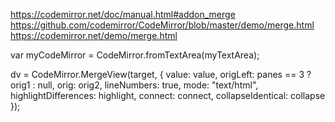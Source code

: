 
https://codemirror.net/doc/manual.html#addon_merge
https://github.com/codemirror/CodeMirror/blob/master/demo/merge.html
https://codemirror.net/demo/merge.html


var myCodeMirror = CodeMirror.fromTextArea(myTextArea);



  dv = CodeMirror.MergeView(target, {
    value: value,
    origLeft: panes == 3 ? orig1 : null,
    orig: orig2,
    lineNumbers: true,
    mode: "text/html",
    highlightDifferences: highlight,
    connect: connect,
    collapseIdentical: collapse
  });

